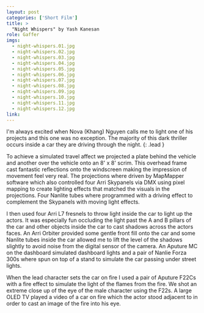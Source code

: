 ```yaml
---
layout: post
categories: ['Short Film']
title: >
  "Night Whispers" by Yash Kanesan
role: Gaffer
imgs: 
  - night-whispers.01.jpg
  - night-whispers.02.jpg
  - night-whispers.03.jpg
  - night-whispers.04.jpg
  - night-whispers.05.jpg
  - night-whispers.06.jpg
  - night-whispers.07.jpg
  - night-whispers.08.jpg
  - night-whispers.09.jpg
  - night-whispers.10.jpg
  - night-whispers.11.jpg
  - night-whispers.12.jpg
link: 
---
```


I'm always excited when Nova (Khang) Nguyen calls me to light one of his projects and this one was no exception. The majority of this dark thriller occurs inside a car they are driving through the night.
{: .lead }

To achieve a simulated travel affect we projected a plate behind the vehicle and another over the vehicle onto an 8' x 8' scrim. This overhead frame cast fantastic reflections onto the windscreen making the impression of movement feel very real. The projections where driven by MapMapper software which also controlled four Arri Skypanels via DMX using pixel mapping to create lighting effects that matched the visuals in the projections. Four Nanlite tubes where programmed with a driving effect to complement the Skypanels with moving light effects.

I then used four Arri L7 fresnels to throw light inside the car to light up the actors. It was especially fun occluding the light past the A and B pillars of the car and other objects inside the car to cast shadows across the actors faces. An Arri Orbiter provided some gentle front fill onto the car and some Nanlite tubes inside the car allowed me to lift the level of the shadows slightly to avoid noise from the digital sensor of the camera. An Aputure MC on the dashboard simulated dashboard lights and a pair of Nanlie Forza 300s where spun on top of a stand to simulate the car passing under street lights.

When the lead character sets the car on fire I used a pair of Aputure F22Cs with a fire effect to simulate the light of the flames from the fire. We shot an extreme close up of the eye of the male character using the F22s. A large OLED TV played a video of a car on fire which the actor stood adjacent to in order to cast an image of the fire into his eye.